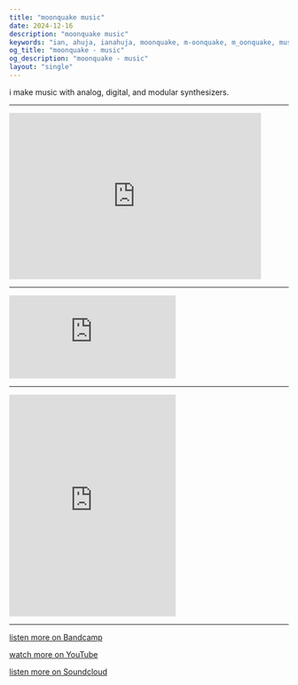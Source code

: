 ```yaml
---
title: "moonquake music"
date: 2024-12-16
description: "moonquake music"
keywords: "ian, ahuja, ianahuja, moonquake, m-oonquake, m_oonquake, music, electronic music, synthesizer, synth, modular, eurorack, ian ahuja, electronic, london, artist, song, track"
og_title: "moonquake - music"
og_description: "moonquake - music"
layout: "single"
---
```


<div class="centered-content">


i make music with analog, digital, and modular synthesizers.

---

<iframe width="90%" height="300" scrolling="no" frameborder="no" allow="autoplay" src="https://w.soundcloud.com/player/?url=https%3A//api.soundcloud.com/tracks/1912381910&color=%23ff5500&auto_play=false&hide_related=false&show_comments=true&show_user=true&show_reposts=false&show_teaser=true&visual=true"></iframe>

---

<iframe src="https://www.youtube-nocookie.com/embed/_Cqhu-U_syU?si=oxbUVZgfBWKIoxQ-&controls=1&start=1920" title="YouTube video player" frameborder="0" allow="accelerometer; autoplay; clipboard-write; encrypted-media; gyroscope; picture-in-picture; web-share" referrerpolicy="strict-origin-when-cross-origin" allowfullscreen></iframe>

---

<iframe style="border: 0; width: 300px; height: 400px;" src="https://bandcamp.com/EmbeddedPlayer/track=804438219/size=large/bgcol=333333/linkcol=2ebd35/tracklist=false/transparent=true/" seamless><a href="https://m-oonquake.bandcamp.com/track/clandestine-shimmer">clandestine shimmer by moonquake</a></iframe>

---

[listen more on Bandcamp](https://m-oonquake.bandcamp.com/)

[watch more on YouTube](https://www.youtube.com/@m_oonquake)  

[listen more on Soundcloud](https://soundcloud.com/m_oonquake)

</div>